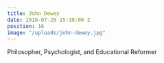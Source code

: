 ```yaml
---
title: John Dewey
date: 2016-07-20 15:38:00 Z
position: 16
image: "/uploads/john-dewey.jpg"
---
```


Philosopher, Psychologist, and Educational Reformer
